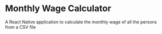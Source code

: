 # Monthly Wage Calculator
A React Native application to calculate the monthly wage of all the persons from a CSV file
